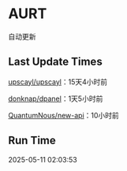 # AURT

自动更新


## Last Update Times

[upscayl/upscayl](https://github.com/upscayl/upscayl)：15天4小时前

[donknap/dpanel](https://github.com/donknap/dpanel)：1天5小时前

[QuantumNous/new-api](https://github.com/QuantumNous/new-api)：10小时前


## Run Time
2025-05-11 02:03:53
